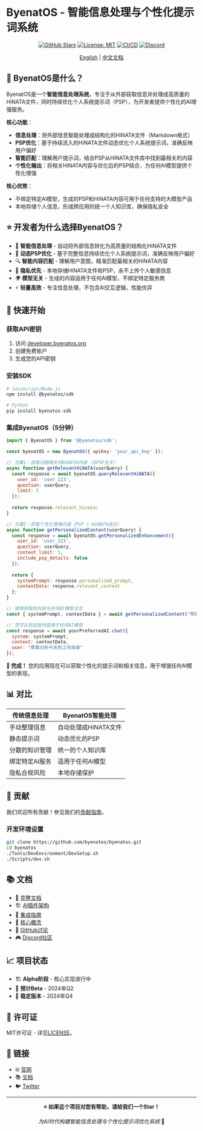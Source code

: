 # ByenatOS - 智能信息处理与个性化提示词系统

<div align="center">

[![GitHub Stars](https://img.shields.io/github/stars/byenatos/byenatos?style=social)](https://github.com/byenatos/byenatos)
[![License: MIT](https://img.shields.io/badge/License-MIT-yellow.svg)](https://opensource.org/licenses/MIT)
[![CI/CD](https://github.com/byenatos/byenatos/workflows/CI/badge.svg)](https://github.com/byenatos/byenatos/actions)
[![Discord](https://img.shields.io/discord/1234567890?color=7289da&label=Discord&logo=discord&logoColor=white)](https://discord.gg/byenatos)

[English](README.md) | [中文文档](README.zh.md)

</div>

## 🚀 ByenatOS是什么？

ByenatOS是一个**智能信息处理系统**，专注于从外部获取信息并处理成高质量的HiNATA文件，同时持续优化个人系统提示词（PSP），为开发者提供个性化的AI增强服务。

**核心功能**：
- **信息处理**：将外部信息智能处理成结构化的HiNATA文件（Markdown格式）
- **PSP优化**：基于持续流入的HiNATA文件动态优化个人系统提示词，准确反映用户偏好
- **智能匹配**：理解用户提示词，结合PSP从HiNATA文件库中找到最相关的内容
- **个性化输出**：将相关HiNATA内容与优化后的PSP结合，为任何AI模型提供个性化增强

**核心优势**：
- 不绑定特定AI模型，生成的PSP和HiNATA内容可用于任何支持的大模型产品
- 本地存储个人信息，形成跨应用的统一个人知识库，确保隐私安全

## ⭐ 开发者为什么选择ByenatOS？

- 🧠 **智能信息处理** - 自动将外部信息转化为高质量的结构化HiNATA文件
- 🎯 **动态PSP优化** - 基于完整信息持续优化个人系统提示词，准确反映用户偏好
- 🔍 **智能内容匹配** - 理解用户意图，精准匹配最相关的HiNATA内容
- 🔐 **隐私优先** - 本地存储HiNATA文件和PSP，永不上传个人敏感信息
- 🌍 **模型无关** - 生成的内容适用于任何AI模型，不绑定特定服务商
- ⚡ **轻量高效** - 专注信息处理，不包含AI交互逻辑，性能优异

## 🚀 快速开始

### 获取API密钥
1. 访问 [developer.byenatos.org](https://developer.byenatos.org)
2. 创建免费账户
3. 生成您的API密钥

### 安装SDK
```bash
# JavaScript/Node.js
npm install @byenatos/sdk

# Python
pip install byenatos-sdk
```

### 集成ByenatOS（5分钟）
```javascript
import { ByenatOS } from '@byenatos/sdk';

const byenatOS = new ByenatOS({ apiKey: 'your_api_key' });

// 方案1：获取问题相关的HiNATA内容（与PSP无关）
async function getRelevantHiNATA(userQuery) {
  const response = await byenatOS.queryRelevantHiNATA({
    user_id: 'user_123',
    question: userQuery,
    limit: 5
  });
  
  return response.relevant_hinata;
}

// 方案2：获取个性化增强内容（PSP + HiNATA结合）
async function getPersonalizedContent(userQuery) {
  const response = await byenatOS.getPersonalizedEnhancement({
    user_id: 'user_123',
    question: userQuery,
    context_limit: 5,
    include_psp_details: false
  });
  
  return {
    systemPrompt: response.personalized_prompt,
    contextData: response.relevant_context
  };
}

// 使用获取的内容与任何AI模型交互
const { systemPrompt, contextData } = await getPersonalizedContent("帮我分析今天的工作效率");

// 您可以将这些内容用于任何AI模型
const response = await yourPreferredAI.chat({
  system: systemPrompt,
  context: contextData,
  user: "帮我分析今天的工作效率"
});
```

**🎉 完成！** 您的应用现在可以获取个性化的提示词和相关信息，用于增强任何AI模型的表现。

## 📊 对比

| 传统信息处理 | ByenatOS智能处理 |
|------------|-----------------|
| 手动整理信息 | 自动处理成HiNATA文件 |
| 静态提示词 | 动态优化的PSP |
| 分散的知识管理 | 统一的个人知识库 |
| 绑定特定AI服务 | 适用于任何AI模型 |
| 隐私合规风险 | 本地存储保护 |

## 🤝 贡献

我们欢迎所有贡献！参见我们的[贡献指南](CONTRIBUTING.md)。

### 开发环境设置

```bash
git clone https://github.com/byenatos/byenatos.git
cd byenatos
./Tools/DevEnvironment/DevSetup.sh
./Scripts/dev.sh
```

## 📚 文档

- 📖 [完整文档](https://docs.byenatos.org)
- 🏗️ [AI插件架构](Documentation/en/Architecture/AIOperatingSystemArchitecture.md)
- 🚀 [集成指南](Documentation/en/DeveloperGuide/IntegrationGuide.md)
- 🧠 [核心概念](Documentation/en/UserGuide/CoreConcepts.md)
- 💬 [GitHub讨论](https://github.com/byenatos/byenatos/discussions)
- 🎮 [Discord社区](https://discord.gg/byenatos)

## 📈 项目状态

- 🏗️ **Alpha阶段** - 核心实现进行中
- 📅 **预计Beta** - 2024年Q2
- 🎯 **稳定版本** - 2024年Q4

## 📄 许可证

MIT许可证 - 详见[LICENSE](LICENSE)。

## 🔗 链接

- 🌐 [官网](https://byenatos.org)
- 📚 [文档](https://docs.byenatos.org)
- 🐦 [Twitter](https://twitter.com/ByenatOS)

---

<div align="center">

**⭐ 如果这个项目对您有帮助，请给我们一个Star！**

*为AI时代构建智能信息处理与个性化提示词优化系统* 🚀

</div>